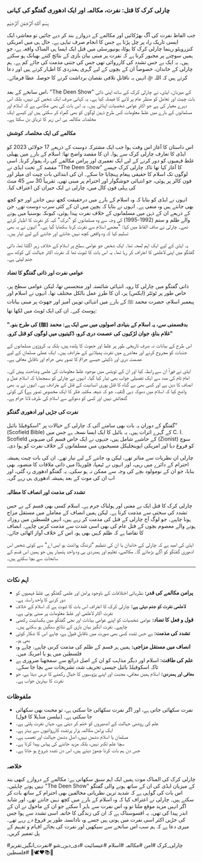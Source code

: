 ### **چارلی کرک کا قتل: نفرت، مکالمہ اور ایک ادھوری گفتگو کی کہانی**

بِسْمِ ٱللهِ ٱلرَّحْمَٰنِ ٱلرَّحِيْمِ

جب الفاظ نفرت کی آگ بھڑکائیں اور مکالمے کے دروازے بند کر دیے جائیں تو معاشرہ ایک ایسی تاریک راہ پر چل پڑتا ہے جس کا انجام صرف تباہی ہے۔ حال ہی میں امریکی کنزرویٹو رہنما چارلی کرک کا یوٹاہ یونیورسٹی میں قتل ایک ایسا ہی المناک واقعہ ہے، جو ہمیں سوچنے پر مجبور کرتا ہے کہ نفرت پر مبنی بیان بازی کے نتائج کتنے بھیانک ہو سکتے ہیں۔ یہ ایک بے حس تشدد کی کارروائی تھی جس کی جتنی مذمت کی جائے کم ہے۔ ہم چارلی کے خاندان، خصوصاً ان کے بچوں کے لیے گہری ہمدردی کا اظہار کرتے ہیں اور دعا کرتے ہیں کہ اللہ ﷻ انہیں یہ ناقابلِ تلافی نقصان برداشت کرنے کا حوصلہ عطا فرمائے۔

اس سانحے کے بعد، "The Deen Show" کے میزبان، ایڈی، نے چارلی کرک کے ساتھ اپنی ذاتی بات چیت اور تعامل کو منظر عام پر لانے کا فیصلہ کیا ہے۔ یہ کہانی صرف ایک شخص کی نہیں، بلکہ اس دہرے معیار کی ہے جو اکثر عوامی شخصیات اپناتی ہیں۔ یہ اس بات کی بھی عکاسی ہے کہ اسلام اور مسلمانوں کے بارے میں غلط معلومات کس طرح ذہین لوگوں کو بھی گمراہ کر سکتی ہیں اور کیسے ایک مخلصانہ مکالمہ ہی اس زہر کا تریاق بن سکتا ہے۔

#### **مکالمے کی ایک مخلصانہ کوشش**

اس داستان کا آغاز اس وقت ہوا جب ایک مشترکہ دوست کے ذریعے 17 جولائی 2023 کو ایڈی کا تعارف چارلی کرک سے ہوا۔ ان کا مقصد واضح تھا: اسلام کے بارے میں پھیلی غلط فہمیوں کو دور کرنے کے لیے ایک تعمیری اور پرامن مکالمے کی راہ ہموار کرنا۔ اسی مقصد کے تحت ایڈی نے "The Deen Show" کا آغاز کیا تھا تاکہ چارلی کرک جیسے لوگوں تک اسلام کا حقیقی پیغام پہنچایا جا سکے۔ ان کی ابتدائی بات چیت ای میلز اور فون کالز پر ہوئی، جو انتہائی خوشگوار اور احترام پر مبنی تھی۔ تقریباً 30 سے 45 منٹ کی پہلی فون کال میں، چارلی نے ایک حیران کن اعتراف کیا۔

انہوں نے ایڈی کو بتایا کہ وہ اسلام کے بارے میں درحقیقت کچھ نہیں جانتے اور جو کچھ بھی جانتے ہیں وہ منفی ہے۔ انہوں نے بتایا کہ بچپن میں ان کے کئی سرب دوست تھے، جن کے ذریعے ان کے ذہن میں مسلمانوں کے خلاف نفرت پیدا ہوئی، کیونکہ بوسنیا میں ہونے والے ظلم و ستم (1992-1995) کی وجہ سے وہ مسلمانوں کو "ترک" کہہ کر نفرت کا اظہار کرتے تھے۔ چارلی نے صاف الفاظ میں کہا: "مجھے اسلام سے نفرت کرنا سکھایا گیا ہے۔" انہوں نے یہ بھی تسلیم کیا کہ وہ واقعی کچھ نہیں جانتے اور جاننے کے لیے تیار ہیں۔

یہ ایڈی کے لیے ایک اہم لمحہ تھا۔ ایک شخص جو عوامی سطح پر اسلام کے خلاف زہر اگلتا تھا، ذاتی گفتگو میں اپنی لاعلمی کا اعتراف کر رہا تھا۔ یہ اس بات کا ثبوت تھا کہ نفرت اکثر جہالت کی کوکھ سے جنم لیتی ہے۔

#### **عوامی نفرت اور ذاتی گفتگو کا تضاد**

ذاتی گفتگو میں چارلی کا رویہ انتہائی شائستہ اور متجسس تھا، لیکن عوامی سطح پر، خاص طور پر ٹوئٹر (ایکس) پر، ان کا طرزِ عمل بالکل مختلف تھا۔ انہوں نے اسلام اور پیغمبر اسلام، حضرت محمد ﷺ کے بارے میں انتہائی توہین آمیز اور جھوٹ پر مبنی بیانات پوسٹ کیے۔ ان کی ایک ٹویٹ میں لکھا تھا:

**"بدقسمتی سے، یہ اسلام کے بنیادی اصولوں میں سے ایک ہے: محمد (ﷺ) کی طرح بنو۔ غلام بناؤ، جوان لڑکیوں کی عصمت دری کرو، ڈکیتیوں میں لوگوں کو قتل کرو۔"**

اس طرح کے بیانات نہ صرف تاریخی طور پر غلط اور جھوٹ کا پلندہ ہیں، بلکہ یہ کروڑوں مسلمانوں کے جذبات کو مجروح کرنے اور معاشرے میں نفرت پھیلانے کے مترادف ہیں۔ ایک عملی مسلمان کے لیے عصمت دری اور ڈکیتی جیسے جرائم کا تصور بھی حرام اور ناقابلِ معافی ہے۔

ایڈی نے فوراً ان سے رابطہ کیا اور ان کے ٹویٹس میں موجود غلط معلومات کی علمی وضاحت پیش کی۔ امام ٹام کی مدد سے ایک تفصیلی جواب بھی تیار کیا گیا۔ انہوں نے چارلی کو سمجھایا کہ اسلام عدل و انصاف کا دین ہے اور کسی بھی بے گناہ کا قتل پوری انسانیت کے قتل کے مترادف ہے۔ انہوں نے یہ بھی واضح کیا کہ اسلام میں دھوکہ دہی (تقیہ، جو کہ شیعہ مکتبہ فکر کا ایک مخصوص تصور ہے) کی کوئی گنجائش نہیں اور کسی کو دھوکے سے اسلام کی طرف لانا حرام ہے۔

#### **نفرت کی جڑیں اور ادھوری گفتگو**

گفتگو کے دوران یہ بات بھی سامنے آئی کہ چارلی کے خیالات پر "اسکوفیلڈ بائبل" (Scofield Bible) کے گہرے اثرات ہیں۔ یہ بائبل کا ایک ایسا نسخہ ہے جس میں C. I. Scofield کے حاشیے شامل ہیں، جنہوں نے ایک خاص قسم کی صیہونی (Zionist) سوچ کو فروغ دیا اور امریکی ایوینجلیکل مسیحیوں میں مسلمانوں کے خلاف نفرت کو ہوا دی۔

چارلی ان نظریات سے متاثر تھے، لیکن وہ جاننے کے لیے تیار تھے۔ ان کی بات چیت ہمیشہ احترام کے دائرے میں رہی، اور انہوں نے ٹیمپا، فلوریڈا میں ذاتی ملاقات کا منصوبہ بھی بنایا، جو ان کے نومولود بچے کی وجہ سے ممکن نہ ہو سکی۔ یہ گفتگو ادھوری رہ گئی، اور اب ان کی موت کے بعد ہمیشہ ادھوری ہی رہے گی۔

#### **تشدد کی مذمت اور انصاف کا مطالبہ**

چارلی کرک کا قتل ایک بے معنی اور ہولناک جرم ہے۔ اسلام کسی بھی قسم کے بے حس تشدد کی سختی سے مذمت کرتا ہے۔ لیکن ہمیں انصاف کے معاملے میں مستقل مزاج ہونا چاہیے۔ جو لوگ آج چارلی کے قتل کی مذمت کر رہے ہیں، انہیں فلسطین میں روزانہ ہونے والے معصوم بچوں کے قتل عام کی بھی اسی شدت سے مذمت کرنی چاہیے۔ انصاف کا تقاضا ہے کہ ظلم کہیں بھی ہو، اس کے خلاف آواز اٹھائی جائے۔

ایڈی کی امید ہے کہ چارلی کے خاندان یا ان کی تنظیم "ٹرننگ پوائنٹ یو ایس اے" سے کوئی شخص اس ادھوری گفتگو کو آگے بڑھائے گا۔ مکالمے، تعلیم اور ہمدردی ہی وہ واحد ہتھیار ہیں جو ہمیں اس قسم کے سانحات سے بچا سکتے ہیں۔

---

### **اہم نکات**

*   **پرامن مکالمے کی قدر:** نظریاتی اختلافات کے باوجود پرامن اور علمی گفتگو ہی غلط فہمیوں کو دور کرنے کا واحد راستہ ہے۔
*   **لاعلمی نفرت کو جنم دیتی ہے:** چارلی کرک کا اعتراف اس بات کا ثبوت ہے کہ اسلام کے خلاف نفرت اکثر لاعلمی اور غلط معلومات پر مبنی ہوتی ہے۔
*   **قول و فعل کا تضاد:** عوامی شخصیات کو اپنے عوامی بیانات اور نجی گفتگو میں یکسانیت رکھنی چاہیے۔ نفرت انگیز بیان بازی کے نتائج سنگین ہو سکتے ہیں۔
*   **تشدد کی مذمت:** بے حس تشدد کسی بھی صورت میں ناقابلِ قبول ہے، چاہے اس کا شکار کوئی بھی ہو۔
*   **انصاف میں مستقل مزاجی:** ہمیں ہر قسم کے ظلم کی مذمت کرنی چاہیے، چاہے وہ فلسطین میں ہو یا امریکہ میں۔
*   **علم کی طاقت:** اسلام اور دیگر مذاہب کو ان کے اصل ذرائع سے سمجھنا ضروری ہے تاکہ اسکوفیلڈ بائبل جیسی تحریف شدہ تشریحات سے بچا جا سکے۔
*   **معافی اور ہمدردی:** اسلام ہمیں معافی، محبت اور اپنے پڑوسیوں کا خیال رکھنے کا درس دیتا ہے، جو نفرت کا بہترین جواب ہے۔

### **ملفوظات**

*   نفرت سکھائی جاتی ہے، اور اگر نفرت سکھائی جا سکتی ہے، تو محبت بھی سکھائی جا سکتی ہے۔ (نیلسن منڈیلا کا قول)
*   علم کی روشنی جہالت کے اندھیروں کو ختم کر دیتی ہے، جہاں نفرت پلتی ہے۔
*   ایک پرامن مکالمہ ہزار پرتشدد کارروائیوں سے بہتر ہے۔
*   مسلمان یا اسلام دشمن نہیں، اصل دشمن جہالت اور تعصب ہے۔
*   سچا علم تکبر نہیں، بلکہ مزید جاننے کی پیاس پیدا کرتا ہے۔
*   جس دن ہم بات کرنا چھوڑ دیتے ہیں، اس دن تشدد شروع ہو جاتا ہے۔

### **خلاصہ**

چارلی کرک کی المناک موت ہمیں ایک اہم سبق سکھاتی ہے: مکالمے کے دروازے کبھی بند نہیں ہونے چاہئیں۔ "The Deen Show" کے میزبان ایڈی کی ان کے ساتھ ہونے والی گفتگو اس بات کی گواہی ہے کہ شدید ترین نظریاتی مخالفین بھی احترام کے ساتھ بات کر سکتے ہیں۔ چارلی نے اعتراف کیا کہ وہ اسلام کے بارے میں کچھ نہیں جانتے تھے، اور شاید اگر انہیں مزید موقع ملتا تو وہ اس نفرت سے باہر آ سکتے جو ان کے ماحول نے ان کے اندر پیدا کی تھی۔ یہ افسوسناک ہے کہ ان کی زندگی کا خاتمہ اسی تشدد سے ہوا جس کی جڑیں اکثر اسی نفرت میں ہوتی ہیں جسے وہ نادانستہ طور پر فروغ دے رہے تھے۔ میری دعا ہے کہ ہم سب اس سانحے سے سیکھیں اور نفرت کی بجائے افہام و تفہیم کے پل تعمیر کریں۔

#چارلی_کرک #امن #مکالمہ #اسلام #عیسائیت #دی_دین_شو #نفرت_انگیز_تقریر #فلسطین
🤝🕊️❤️📚🙏